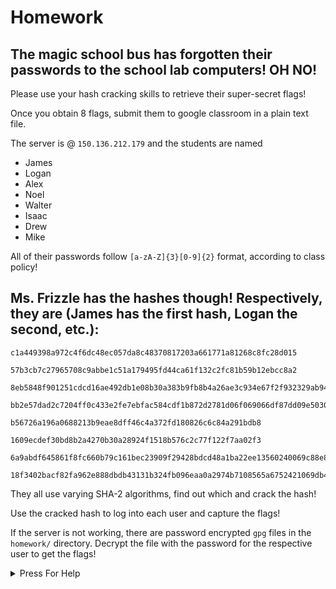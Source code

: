 # **Homework**

## The magic school bus has forgotten their passwords to the school lab computers! **OH NO!**  

Please use your hash cracking skills to retrieve their super-secret flags!  

Once you obtain 8 flags, submit them to google classroom in a plain text file.

The server is @ `150.136.212.179` and the students are named

- James
- Logan
- Alex
- Noel
- Walter
- Isaac
- Drew
- Mike

All of their passwords follow `[a-zA-Z]{3}[0-9]{2}` format, according to class policy!

## Ms. Frizzle has the hashes though! Respectively, they are (James has the first hash, Logan the second, etc.):

```
c1a449398a972c4f6dc48ec057da8c48370817203a661771a81268c8fc28d015

57b3cb7c27965708c9abbe1c51a179495fd44ca61f132c2fc81b59b12ebcc8a2

8eb5848f901251cdcd16ae492db1e08b30a383b9fb8b4a26ae3c934e67f2f932329ab94336293f434c3aa36d2025ad42

bb2e57dad2c7204ff0c433e2fe7ebfac584cdf1b872d2781d06f069066df87dd09e5030e6009b1358e896438e975a23adaaba767d2c520ff02a1364136044473

b56726a196a0688213b9eae8dff46c4a372fd180826c6c84a291bdb8

1609ecdef30bd8b2a4270b30a28924f1518b576c2c77f122f7aa02f3

6a9abdf645861f8fc660b79c161bec23909f29428bdcd48a1ba22ee13560240069c88e861476d7cbcbd31692fd82966db3297c2e450273d938e55ba2d47a9f95

18f3402bacf82fa962e888dbdb43131b324fb096eaa0a2974b7108565a6752421069db415beee8c559de2de77a12c083
```

They all use varying SHA-2 algorithms, find out which and crack the hash!

Use the cracked hash to log into each user and capture the flags!

If the server is not working, there are password encrypted `gpg` files in the `homework/` directory. Decrypt the file with the password for the respective user to get the flags!

<details>
  <summary> Press For Help </summary>
  
  Use the sha shaker hash cracker, along with the list of hashes to crack the passwords of these 8 Accounts
  
  
  The Sha `Shaker` has 3 flags, 
  - `-h` for hash list (can do multiple at once, seperated by newline)
  - `-w` for word list 
  - `-f` for SHA-2 type
    - sha512
    - sha256
    - sha224
    - sha384 
  
  to create the word list you can use your programming language of choice, or a bash command.
  some helpful ones are echo, followed by a sed to get rid of spaces
  and printf. 
</details>
  

